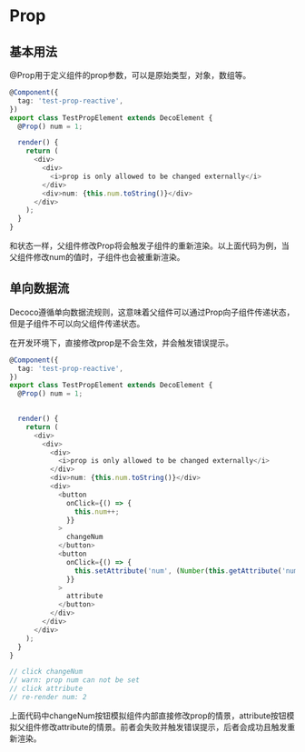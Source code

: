 # Prop

## 基本用法

@Prop用于定义组件的prop参数，可以是原始类型，对象，数组等。

```typescript jsx
@Component({
  tag: 'test-prop-reactive',
})
export class TestPropElement extends DecoElement {
  @Prop() num = 1;

  render() {
    return (
      <div>
        <div>
          <i>prop is only allowed to be changed externally</i>
        </div>
        <div>num: {this.num.toString()}</div>
      </div>
    );
  }
}
```

和状态一样，父组件修改Prop将会触发子组件的重新渲染。以上面代码为例，当父组件修改num的值时，子组件也会被重新渲染。


## 单向数据流

Decoco遵循单向数据流规则，这意味着父组件可以通过Prop向子组件传递状态，但是子组件不可以向父组件传递状态。

在开发环境下，直接修改prop是不会生效，并会触发错误提示。

```typescript jsx
@Component({
  tag: 'test-prop-reactive',
})
export class TestPropElement extends DecoElement {
  @Prop() num = 1;
  

  render() {
    return (
      <div>
        <div>
          <div>
            <i>prop is only allowed to be changed externally</i>
          </div>
          <div>num: {this.num.toString()}</div>
          <div>
            <button
              onClick={() => {
                this.num++;
              }}
            >
              changeNum
            </button>
            <button
              onClick={() => {
                this.setAttribute('num', (Number(this.getAttribute('num') || '0') + 1).toString());
              }}
            >
              attribute
            </button>
          </div>
        </div>
      </div>
    );
  }
}

// click changeNum
// warn: prop num can not be set
// click attribute
// re-render num: 2
```
上面代码中changeNum按钮模拟组件内部直接修改prop的情景，attribute按钮模拟父组件修改attribute的情景。前者会失败并触发错误提示，后者会成功且触发重新渲染。